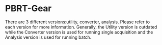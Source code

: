 # PBRT-Gear
There are 3 different versions:utility, converter, analysis. Please refer to each version for more information. 
Generally, the Utility version is outdated while the Converter version is used for running single acquisition and the Analysis version is used for running batch.
